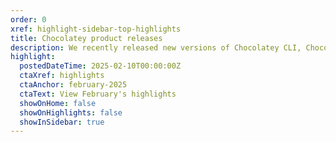 ```yaml
---
order: 0
xref: highlight-sidebar-top-highlights
title: Chocolatey product releases
description: We recently released new versions of Chocolatey CLI, Chocolatey Licensed Extension, Chocolatey Agent and Chocolatey Central Management.
highlight:
  postedDateTime: 2025-02-10T00:00:00Z
  ctaXref: highlights
  ctaAnchor: february-2025
  ctaText: View February's highlights
  showOnHome: false
  showOnHighlights: false
  showInSidebar: true
---
```

